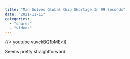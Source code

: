 ```yaml
---
title: "Man Solves Global Chip Shortage In 99 Seconds"
date: "2021-11-11"
categories:
  - "shares"
  - "videos"
---
```


<div style="width: 70vw;">{{< youtube vuvckBQ1bME>}}</div>

Seems pretty straightforward
